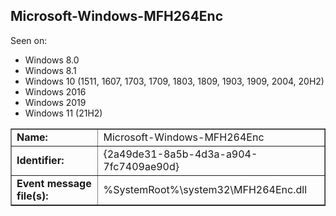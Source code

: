 ## Microsoft-Windows-MFH264Enc

Seen on:
* Windows 8.0
* Windows 8.1
* Windows 10 (1511, 1607, 1703, 1709, 1803, 1809, 1903, 1909, 2004, 20H2)
* Windows 2016
* Windows 2019
* Windows 11 (21H2)

<table border="1" class="docutils">
  <tbody>
    <tr>
      <td><b>Name:</b></td>
      <td>Microsoft-Windows-MFH264Enc</td>
    </tr>
    <tr>
      <td><b>Identifier:</b></td>
      <td>{2a49de31-8a5b-4d3a-a904-7fc7409ae90d}</td>
    </tr>
    <tr>
      <td><b>Event message file(s):</b></td>
      <td>%SystemRoot%\system32\MFH264Enc.dll</td>
    </tr>
  </tbody>
</table>

&nbsp;

